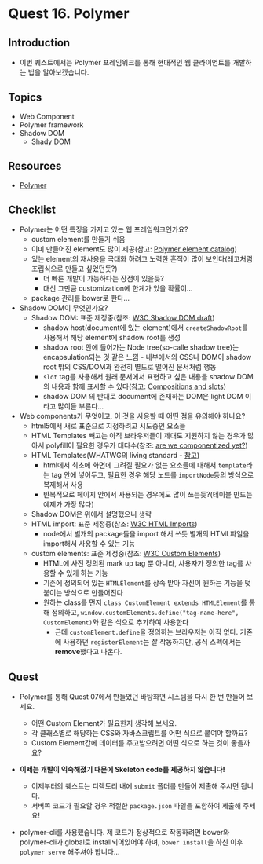 # Quest 16. Polymer


## Introduction
* 이번 퀘스트에서는 Polymer 프레임워크를 통해 현대적인 웹 클라이언트를 개발하는 법을 알아보겠습니다.

## Topics
* Web Component
* Polymer framework
* Shadow DOM
  * Shady DOM

## Resources
* [Polymer](https://www.polymer-project.org/1.0/)

## Checklist
* Polymer는 어떤 특징을 가지고 있는 웹 프레임워크인가요?
	* custom element를 만들기 쉬움
	* 이미 만들어진 element도 많이 제공(참고: [Polymer element catalog](https://elements.polymer-project.org/))
	* 있는 element의 재사용을 극대화 하려고 노력한 흔적이 많이 보인다(레고처럼 조립식으로 만들고 싶었던듯?)
		* 더 빠른 개발이 가능하다는 장점이 있을듯?
		* 대신 그만큼 customization에 한계가 있을 확률이...
	* package 관리를 bower로 한다...
* Shadow DOM이 무엇인가요?
	* Shadow DOM: 표준 제정중(참조: [W3C Shadow DOM draft](http://w3c.github.io/webcomponents/spec/shadow/))
		* shadow host(document에 있는 element)에서 `createShadowRoot`를 사용해서 해당 element에 shadow root를 생성
		* shadow root 안에 들어가는 Node tree(so-calle shadow tree)는 encapsulation되는 것 같은 느낌 - 내부에서의 CSS나 DOM이 shadow root 밖의 CSS/DOM과 완전히 별도로 떨어진 문서처럼 행동
		* `slot` tag를 사용해서 원래 문서에서 표현하고 싶은 내용을 shadow DOM 의 내용과 함께 표시할 수 있다(참고: [Compositions and slots](https://developers.google.com/web/fundamentals/primers/shadowdom/))
		* shadow DOM 의 반대로 document에 존재하는 DOM은 light DOM 이라고 많이들 부른다...
* Web components가 무엇이고, 이 것을 사용할 때 어떤 점을 유의해야 하나요?
	* html5에서 새로 표준으로 지정하려고 시도중인 요소들
	* HTML Templates 빼고는 아직 브라우저들이 제대도 지원하지 않는 경우가 많아서 polyfill이 필요한 경우가 대다수(참조: [are we componentized yet?](http://jonrimmer.github.io/are-we-componentized-yet/))
	* HTML Templates(WHATWG의 living standard - [참고](https://html.spec.whatwg.org/multipage/scripting.html#the-template-element))
		* html에서 최초에 화면에 그려질 필요가 없는 요소들에 대해서 `template`라는 tag 안에 넣어두고, 필요한 경우 해당 노드를 `importNode`등의 방식으로 복제해서 사용
		* 반복적으로 페이지 안에서 사용되는 경우에도 많이 쓰는듯?(테이블 만드는 예제가 가장 많다)
	* Shadow DOM은 위에서 설명했으니 생략
	* HTML import: 표준 제정중(참조: [W3C HTML Imports](http://w3c.github.io/webcomponents/spec/imports/))
		* node에서 별개의 package들을 import 해서 쓰듯 별개의 HTML파일을 import해서 사용할 수 있는 기능
	* custom elements: 표준 제정중(참조: [W3C Custom Elements](http://w3c.github.io/webcomponents/spec/custom/))
		* HTML에 사전 정의된 mark up tag 뿐 아니라, 사용자가 정의한 tag를 사용할 수 있게 하는 기능
		* 기존에 정의되어 있는 `HTMLElement`를 상속 받아 자신이 원하는 기능을 덧붙이는 방식으로 만들어진다
		* 원하는 class를 먼저 `class CustomElement extends HTMLElement`를 통해 정의하고, `window.customElements.define("tag-name-here", CustomElement)`와 같은 식으로 추가하여 사용한다
			* 근데 `customElement.define`을 정의하는 브라우저는 아직 없다. 기존에 사용하던 `registerElement`는 잘 작동하지만, 공식 스펙에서는 **remove**했다고 나온다.



	
## Quest
* Polymer를 통해 Quest 07에서 만들었던 바탕화면 시스템을 다시 한 번 만들어 보세요.
  * 어떤 Custom Element가 필요한지 생각해 보세요.
  * 각 클래스별로 해당하는 CSS와 자바스크립트를 어떤 식으로 붙여야 할까요?
  * Custom Element간에 데이터를 주고받으려면 어떤 식으로 하는 것이 좋을까요?
* **이제는 개발이 익숙해졌기 때문에 Skeleton code를 제공하지 않습니다!**
  * 이제부터의 퀘스트는 디렉토리 내에 `submit` 폴더를 만들어 제출해 주시면 됩니다.
  * 서버쪽 코드가 필요할 경우 적절한 `package.json` 파일을 포함하여 제출해 주세요!

* polymer-cli를 사용했습니다. 제 코드가 정상적으로 작동하려면 bower와 polymer-cli가 global로 install되어있어야 하며, `bower install`을 하신 이후 `polymer serve` 해주셔야 합니다...